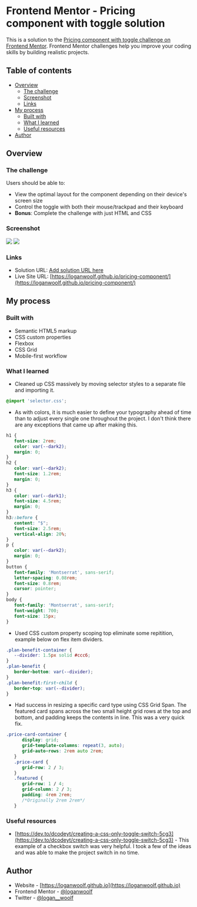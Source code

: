 # Frontend Mentor - Pricing component with toggle solution

This is a solution to the [Pricing component with toggle challenge on Frontend Mentor](https://www.frontendmentor.io/challenges/pricing-component-with-toggle-8vPwRMIC). Frontend Mentor challenges help you improve your coding skills by building realistic projects. 

## Table of contents

- [Overview](#overview)
  - [The challenge](#the-challenge)
  - [Screenshot](#screenshot)
  - [Links](#links)
- [My process](#my-process)
  - [Built with](#built-with)
  - [What I learned](#what-i-learned)
  - [Useful resources](#useful-resources)
- [Author](#author)

## Overview

### The challenge

Users should be able to:

- View the optimal layout for the component depending on their device's screen size
- Control the toggle with both their mouse/trackpad and their keyboard
- **Bonus**: Complete the challenge with just HTML and CSS

### Screenshot

![](./screenshots/desktop.png)
![](./screenshots/mobile.png)

### Links

- Solution URL: [Add solution URL here](https://your-solution-url.com)
- Live Site URL: [https://loganwoolf.github.io/pricing-component/](https://loganwoolf.github.io/pricing-component/)

## My process

### Built with

- Semantic HTML5 markup
- CSS custom properties
- Flexbox
- CSS Grid
- Mobile-first workflow

### What I learned

- Cleaned up CSS massively by moving selector styles to a separate file and importing it.
```css
@import 'selector.css';
```

- As with colors, it is much easier to define your typography ahead of time than to adjust every single one throughout the project. I don't think there are any exceptions that came up after making this.
```css
h1 {
   font-size: 2rem;
   color: var(--dark2);
   margin: 0;
}
h2 {
   color: var(--dark2);
   font-size: 1.2rem;
   margin: 0;
}
h3 {
   color: var(--dark1);
   font-size: 4.5rem;
   margin: 0;
}
h3::before {
   content: "$";
   font-size: 2.5rem;
   vertical-align: 20%;
}
p {
   color: var(--dark2);
   margin: 0;
}
button {
   font-family: 'Montserrat', sans-serif;
   letter-spacing: 0.08rem;
   font-size: 0.8rem;
   cursor: pointer;
}
body {
   font-family: 'Montserrat', sans-serif;
   font-weight: 700;
   font-size: 15px;
}
```

- Used CSS custom property scoping top eliminate some repitition, example below on flex item dividers.
```css
.plan-benefit-container {
   --divider: 1.5px solid #ccc6;
}
.plan-benefit {
   border-bottom: var(--divider);
}
.plan-benefit:first-child {
   border-top: var(--divider);
}
```

- Had success in resizing a specific card type using CSS Grid Span. The featured card spans across the two small height grid rows at the top and bottom, and padding keeps the contents in line. This was a very quick fix.
```css
.price-card-container {
      display: grid;
      grid-template-columns: repeat(3, auto);
      grid-auto-rows: 2rem auto 2rem;
   }
   .price-card {
      grid-row: 2 / 3;
   }
   .featured {
      grid-row: 1 / 4;
      grid-column: 2 / 3;
      padding: 4rem 2rem; 
      /*Originally 2rem 2rem*/
   }
```

### Useful resources

- [https://dev.to/dcodeyt/creating-a-css-only-toggle-switch-5cg3](https://dev.to/dcodeyt/creating-a-css-only-toggle-switch-5cg3) - This example of a checkbox switch was very helpful. I took a few of the ideas and was able to make the project switch in no time.

## Author

- Website - [https://loganwoolf.github.io](https://loganwoolf.github.io)
- Frontend Mentor - [@loganwoolf](https://www.frontendmentor.io/profile/loganwoolf)
- Twitter - [@logan__woolf](https://www.twitter.com/logan__woolf)

